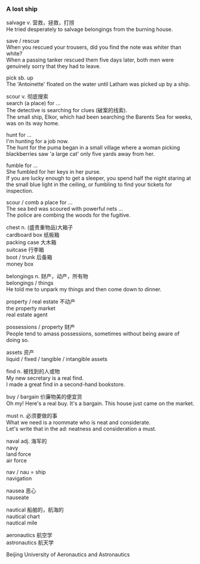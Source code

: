 ### A lost ship  
salvage v. 营救，拯救，打捞  
He tried desperately to salvage belongings from the burning house.  
  
save / rescue  
When you rescued your trousers, did you find the note was whiter than white?  
When a passing tanker rescued them five days later, both men were genuinely sorry that they had to leave.  
  
pick sb. up  
The 'Antoinette' floated on the water until Latham was picked up by a ship.  
  
scour v. 彻底搜索  
search (a place) for ...  
The detective is searching for clues (破案的线索).  
The small ship, Elkor, which had been searching the Barents Sea for weeks, was on its way home.  
  
hunt for ...  
I'm hunting for a job now.  
The hunt for the puma began in a small village where a woman picking blackberries saw 'a large cat' only five yards away from her.  
  
fumble for ...  
She fumbled for her keys in her purse.  
If you are lucky enough to get a sleeper, you spend half the night staring at the small blue light in the ceiling, or fumbling to find your tickets for inspection.  
  
scour / comb a place for ...  
The sea bed was scoured with powerful nets ...  
The police are combing the woods for the fugitive.  
  
chest n. (盛贵重物品)大箱子  
cardboard box 纸板箱  
packing case 大木箱  
suitcase 行李箱  
boot / trunk 后备箱  
money box  
  
belongings n. 财产，动产，所有物  
belongings / things  
He told me to unpark my things and then come down to dinner.  
  
property / real estate 不动产  
the property market  
real estate agent  
  
possessions / property 财产  
People tend to amass possessions, sometimes without being aware of doing so.  
  
assets 资产  
liquid / fixed / tangible / intangible assets 
  
find n. 被找到的人或物  
My new secretary is a real find.  
I made a great find in a second-hand bookstore.  
  
buy / bargain 价廉物美的便宜货  
Oh my! Here's a real buy. It's a bargain. This house just came on the market.  
  
must n. 必须要做的事  
What we need is a roommate who is neat and considerate.  
Let's write that in the ad: neatness and consideration a must.  
  
naval adj. 海军的  
navy  
land force  
air force  
  
nav / nau = ship  
navigation  
  
nausea 恶心  
nauseate  
  
nautical 船舶的，航海的  
nautical chart  
nautical mile  
  
aeronautics  航空学  
astronautics 航天学  
  
Beijing University of Aeronautics and Astronautics  